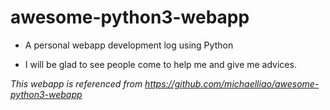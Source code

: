 awesome-python3-webapp
========================

* A personal webapp development log using Python
- I will be glad to see people come to help me and give me advices.

*This webapp is referenced from <https://github.com/michaelliao/awesome-python3-webapp>*
